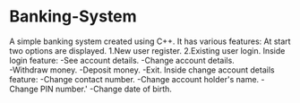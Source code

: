 # Banking-System
A simple banking system created using C++.
It has various features:
At start two options are displayed.
1.New user register.
2.Existing user login.
Inside login feature:
-See account details.
-Change account details.                                      
-Withdraw money.
-Deposit money.
-Exit.
Inside change account details feature:
-Change contact number.
-Change account holder's name.
-Change PIN number.'
-Change date of birth.     
 
             
